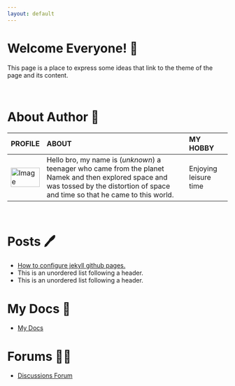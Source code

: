```yaml
---
layout: default
---
```




# Welcome Everyone! 🐙

This page is a place to express some ideas that link to the theme of the page and its content.

<br />



# About Author 👀

| PROFILE        | ABOUT          | MY HOBBY |
|:-------------|:------------------|:------|
| <a href="cia.gov"><img src="https://telegra.ph/file/3baef8860fcb8b89848f3.png" width="100%" alt="Image"></a>           | Hello bro, my name is (_unknown_) a teenager who came from the planet Namek and then explored space and was tossed by the distortion of space and time so that he came to this world. | Enjoying leisure time  |

<br />



# Posts 🖊️

*   [How to configure jekyll github pages.](./content/configuration.html)
*   This is an unordered list following a header.
*   This is an unordered list following a header.



# My Docs 📜

*   [My Docs](./docs/docs.html)



# Forums 🐻‍❄️

*   [Discussions Forum](./discussions/discussions.html)
